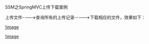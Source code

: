 SSM之SpringMVC上传下载案例

上传文件---->查询所有的上传记录----->下载相应的文件，效果如下：

[!image](https://github.com/huangwei1997/SSM_Upload/blob/master/images/2.png)

[!image](https://github.com/huangwei1997/SSM_Upload/blob/master/images/1.png)

